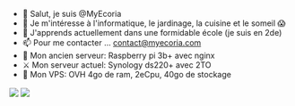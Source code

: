- 👋 Salut, je suis @MyEcoria
- 👀 Je m'intéresse à l'informatique, le jardinage, la cuisine et le someil 😱
- 🌱 J'apprends actuellement dans une formidable école (je suis en 2de)
- 📫 Pour me contacter ... <contact@myecoria.com> 
- 🚢 Mon ancien serveur: Raspberry pi 3b+ avec nginx
- ⚔️ Mon serveur actuel: Synology ds220+ avec 2TO
- 🚀 Mon VPS: OVH 4go de ram, 2eCpu, 40go de stockage

<img align="center" src="https://github-readme-stats.vercel.app/api/top-langs/?username=MyEcoria&theme=radical" /> <img align="center" src="https://github-readme-stats.vercel.app/api?username=MyEcoria&show_icons=true&theme=radical" />
